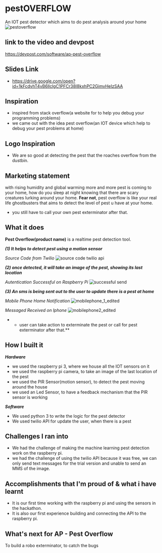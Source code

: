 # pestOVERFLOW
An IOT pest detector which aims to do pest analysis around your home
![pestoverflow](https://user-images.githubusercontent.com/22993048/51436046-3b8e7080-1cc0-11e9-9fb4-4181874e9f79.jpg)

## link to the video and devpost
https://devpost.com/software/ap-pest-overflow

## Slides Link

* https://drive.google.com/open?id=1kFcdvhT4vB6llclgC1PFCr38I8kxhPC2GimvHeIzSAA

## Inspiration

- inspired from stack overflow(a website for to help you debug your programming problems)
- we came out with the idea pest overflow(an IOT device which help to debug your pest problems at home)

## Logo Inspiration

- We are so good at detecting the pest that the roaches overflow from the dustbin. 

## Marketing statement

with rising humidity and global warming more and more pest is coming to your home, how do you sleep at
night knowing that there are scary creatures lurking around your home.
**Fear not**, pest overflow is like your real life ghostbusters that aims to detect the level of pest u have at your
home.

* you still have to call your own pest exterminator after that.
 
## What it does

**Pest Overflow(product name)** is a realtime pest detection tool.

_**(1) It helps to detect pest using a motion sensor**_

_Source Code from Twilio_
![source code twilio api](https://user-images.githubusercontent.com/22993048/51434834-c1042780-1ca4-11e9-8b4a-be107391b97a.png)

_**(2) once detected, it will take an image of the pest, showing its last location**_

_Autentication Successful on Raspberry Pi_
![successful send](https://user-images.githubusercontent.com/22993048/51434842-eb55e500-1ca4-11e9-8dea-5d819897cd33.png)

_**(3) An sms is being sent out to the user to update there is a pest at home**_

_Mobile Phone Home Notification_
![mobilephone_1_edited](https://user-images.githubusercontent.com/22993048/51434911-d5e1ba80-1ca6-11e9-9027-a760f263073a.jpg)

_Messaged Received on Iphone_
![mobilephone2_edited](https://user-images.githubusercontent.com/22993048/51434919-07f31c80-1ca7-11e9-8476-bab8cd574c01.jpg)

* * user can take action to exterminate the pest or call for pest exterminator after that.**

## How I built it

_**Hardware**_
- we used the raspberry pi 3, where we house all the IOT sensors on it
- we used the raspberry pi camera, to take an image of the last location of the pest
- we used the PIR Sensor(motion sensor), to detect the pest moving around the house
- we used an Led Sensor, to have a feedback mechanism that the PIR sensor is working

_**Software**_
- We used python 3 to write the logic for the pest detector
- We used twilio API for update the user, when there is a pest

## Challenges I ran into

- We had the challenge of making the machine learning pest detection work on the raspberry pi.
- we had the challenge of using the twilio API because it was free, we can only send text messages
  for the trial version and unable to send an MMS of the image.

## Accomplishments that I'm proud of & what i have learnt

- It is our first time working with the raspberry pi and using the sensors in the hackathon.
- It is also our first experience building and connecting the API to the raspberry pi.

## What's next for AP - Pest Overflow
To build a robo exterminator, to catch the bugs
